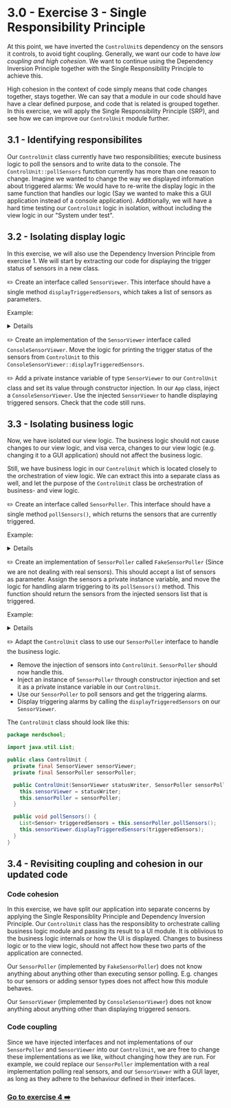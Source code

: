 # 3.0 - Exercise 3 - Single Responsibility Principle

At this point, we have inverted the `ControlUnit`s dependency on the sensors it controls, to avoid tight coupling. Generally, we want our code to have _low coupling and high cohesion_. We want to continue using the Dependency Inversion Principle together with the Single Responsibility Principle to achieve this. 

High cohesion in the context of code simply means that code changes together, stays together. We can say that a module in our code should have have a clear defined purpose, and code that is related is grouped together. In this exercise, we will apply the Single Responsibility Principle (SRP), and see how we can improve our `ControlUnit` module further.

## 3.1 - Identifying responsibilites

Our `ControlUnit` class currently have two responsibilities; execute business logic to poll the sensors and to write data to the console. The `ControlUnit::pollSensors` function currently has more than one reason to change. Imagine we wanted to change the way we displayed information about triggered alarms: We would have to re-write the display logic in the same function that handles our logic (Say we wanted to make this a GUI application instead of a console application). Additionally, we will have a hard time testing our `ControlUnit` logic in isolation, without including the view logic in our "System under test".

## 3.2 - Isolating display logic

In this exercise, we will also use the Dependency Inversion Principle from exercise 1. We will start by extracting our code for displaying the trigger status of sensors in a new class.  

:pencil2: Create an interface called `SensorViewer`. This interface should have a single method `displayTriggeredSensors`, which takes a list of sensors as parameters.

Example:
<details>

```java
package nerdschool;

import java.util.List;

public interface SensorViewer {
  void displayTriggeredSensors(List<Sensor> sensors);
}
```

</details>

:pencil2: Create an implementation of the `SensorViewer` interface called `ConsoleSensorViewer`. Move the logic for printing the trigger status of the sensors from `ControlUnit` to this `ConsoleSensorViewer::displayTriggeredSensors`. 

:pencil2: Add a private instance variable of type `SensorViewer` to our `ControlUnit` class and set its value through constructor injection. In our `App` class, inject a `ConsoleSensorViewer`. Use the injected `SensorViewer` to handle displaying triggered sensors. Check that the code still runs.


## 3.3 - Isolating business logic

Now, we have isolated our view logic. The business logic should not cause changes to our view logic, and visa verca, changes to our view logic (e.g. changing it to a GUI application) should not affect the business logic. 

Still, we have business logic in our `ControlUnit` which is located closely to the orchestration of view logic. We can extract this into a separate class as well, and let the purpose of the `ControlUnit` class be orchestration of business- and view logic. 

:pencil2: Create an interface called `SensorPoller`. This interface should have a single method `pollSensors()`, which returns the sensors that are currently triggered. 

Example:
<details>

```java
package nerdschool;

import java.util.List;

public interface SensorPoller {
  List<Sensor> pollSensors();
}
```

</details>

:pencil2: Create an implementation of `SensorPoller` called `FakeSensorPoller` (Since we are not dealing with real sensors). This should accept a list of sensors as parameter. Assign the sensors a private instance variable, and move the logic for handling alarm triggering to its `pollSensors()` method. This function should return the sensors from the injected sensors list that is triggered. 

Example:
<details>

```java
package nerdschool;

import java.util.ArrayList;
import java.util.List;

public class FakeSensorPoller implements SensorPoller {
  private final List<Sensor> sensors;

  public FakeSensorPoller(List<Sensor> sensors) {
    this.sensors = sensors;
  }

  public List<Sensor> pollSensors() {
    List<Sensor> triggeredSensors = new ArrayList<>();

    for (Sensor sensor : sensors) {
      if (sensor.isTriggered()) {
        triggeredSensors.add(sensor);
      }
    }

    return triggeredSensors;
  }
}
```
</details>

:pencil2: Adapt the `ControlUnit` class to use our `SensorPoller` interface to handle the business logic.
- Remove the injection of sensors into `ControlUnit`. `SensorPoller` should now handle this. 
- Inject an instance of `SensorPoller` through constructor injection and set it as a private instance variable in our `ControlUnit`.
- Use our `SensorPoller` to poll sensors and get the triggering alarms.
- Display triggering alarms by calling the `displayTriggeredSensors` on our `SensorViewer`.

The `ControlUnit` class should look like this:

```java
package nerdschool;

import java.util.List;

public class ControlUnit {
  private final SensorViewer sensorViewer;
  private final SensorPoller sensorPoller;

  public ControlUnit(SensorViewer statusWriter, SensorPoller sensorPoller) {
    this.sensorViewer = statusWriter;
    this.sensorPoller = sensorPoller;
  }

  public void pollSensors() {
    List<Sensor> triggeredSensors = this.sensorPoller.pollSensors();
    this.sensorViewer.displayTriggeredSensors(triggeredSensors);
  }
}
```

## 3.4 - Revisiting coupling and cohesion in our updated code

### Code cohesion 

In this exercise, we have split our application into separate concerns by applying the Single Responsiblity Principle and Dependency Inversion Principle.
Our `ControlUnit` class has the responsiblity to orchestrate calling business logic module and passing its result to a UI module. It is oblivious to the business logic internals or how the UI is displayed. Changes to business logic or to the view logic, should not affect how these two parts of the application are connected. 

Our `SensorPoller` (implemented by `FakeSensorPoller`) does not know anything about anything other than executing sensor polling. E.g. changes to our sensors or adding sensor types does not affect how this module behaves.

Our `SensorViewer` (implemented by `ConsoleSensorViewer`) does not know anything about anything other than displaying triggered sensors. 


### Code coupling

Since we have injected interfaces and not implementations of our `SensorPoller` and `SensorViewer` into our `ControlUnit`, we are free to change these implementations as we like, without changing how they are run. For example, we could replace our `SensorPoller` implementation with a real implementation polling real sensors, and our `SensorViewer` with a GUI layer, as long as they adhere to the behaviour defined in their interfaces. 

### [Go to exercise 4 :arrow_right:](../exercise-4/README.md)